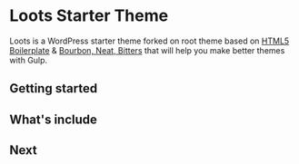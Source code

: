 # Loots Starter Theme

Loots is a WordPress starter theme forked on root theme based on [HTML5 Boilerplate](http://html5boilerplate.com/) & [Bourbon, Neat, Bitters](http://http://bourbon.io/) that will help you make better themes with Gulp.

## Getting started
## What's include
## Next